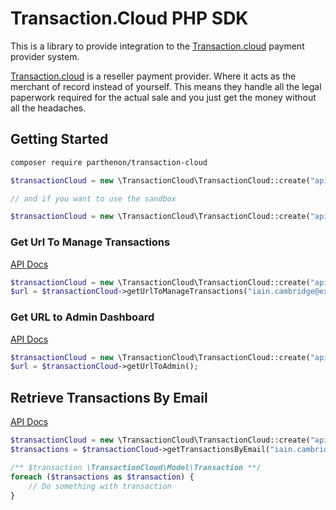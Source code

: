Transaction.Cloud PHP SDK 
=================

This is a library to provide integration to the [Transaction.cloud](https://hosted.transaction.cloud/ref/6HBUF3G5) payment provider system.

[Transaction.cloud](https://hosted.transaction.cloud/ref/6HBUF3G5) is a reseller payment provider. Where it acts as the merchant of record instead of yourself. This means they handle all the legal paperwork required for the actual sale and you just get the money without all the headaches.

## Getting Started

```sh
composer require parthenon/transaction-cloud
```

```php
$transactionCloud = new \TransactionCloud\TransactionCloud::create("api_key", "api_key_password");

// and if you want to use the sandbox

$transactionCloud = new \TransactionCloud\TransactionCloud::create("api_key", "api_key_password", true);
```

### Get Url To Manage Transactions

[API Docs](https://app.transaction.cloud/api-docs/#retrieve-url-to-manage-transactions)

```php 
$transactionCloud = new \TransactionCloud\TransactionCloud::create("api_key", "api_key_password");
$url = $transactionCloud->getUrlToManageTransactions("iain.cambridge@example.org");
```

### Get URL to Admin Dashboard

[API Docs](https://app.transaction.cloud/api-docs/#retrieve-url-of-hosted-admin-app)

```php 
$transactionCloud = new \TransactionCloud\TransactionCloud::create("api_key", "api_key_password");
$url = $transactionCloud->getUrlToAdmin();
```

## Retrieve Transactions By Email

[API Docs](https://app.transaction.cloud/api-docs/#retrieve-transactions-by-email)

```php
$transactionCloud = new \TransactionCloud\TransactionCloud::create("api_key", "api_key_password");
$transactions = $transactionCloud->getTransactionsByEmail("iain.cambridge@example.org");

/** $transaction \TransactionCloud\Model\Transaction **/
foreach ($transactions as $transaction) {
    // Do something with transaction
}
```